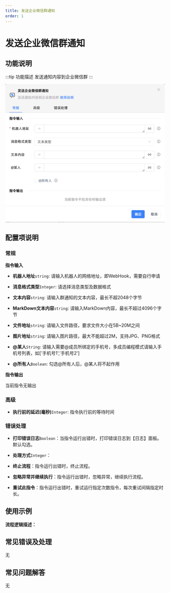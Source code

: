 ```yaml
---
title: 发送企业微信群通知
order: 1
---
```


# 发送企业微信群通知

## 功能说明

:::tip 功能描述
发送通知内容到企业微信群
:::

![发送企业微信群通知](../../../assets/发送企业微信群通知_command.png)

## 配置项说明

### 常规

**指令输入**

- **机器人地址**`string`: 请输入机器人的网络地址，即WebHook，需要自行申请

- **消息格式类型**`Integer`: 请选择消息类型及数据格式

- **文本内容**`string`: 请输入群通知的文本内容，最长不超2048个字节

- **MarkDown文本内容**`string`: 请输入MarkDown内容，最长不超过4096个字节

- **文件地址**`string`: 请输入文件路径，要求文件大小在5B~20M之间

- **图片地址**`string`: 请输入图片路径，最大不能超过2M，支持JPG、PNG格式

- **@某人**`String`: 请输入需要@成员所绑定的手机号，多成员编程模式请输入手机号列表，如['手机号1','手机号2']

- **@所有人**`Boolean`: 勾选@所有人后，@某人将不起作用


**指令输出**

当前指令无输出

### 高级

- **执行前的延迟(毫秒)**`Integer`: 指令执行前的等待时间

### 错误处理

- **打印错误日志**`Boolean`：当指令运行出错时，打印错误日志到【日志】面板。默认勾选。

- **处理方式**`Integer`：

 - **终止流程**：指令运行出错时，终止流程。

 - **忽略异常并继续执行**：指令运行出错时，忽略异常，继续执行流程。

 - **重试此指令**：指令运行出错时，重试运行指定次数指令，每次重试间隔指定时长。

## 使用示例

**流程逻辑描述：** 

## 常见错误及处理

无

## 常见问题解答

无

